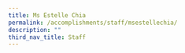```yaml
---
title: Ms Estelle Chia
permalink: /accomplishments/staff/msestellechia/
description: ""
third_nav_title: Staff
---
```

